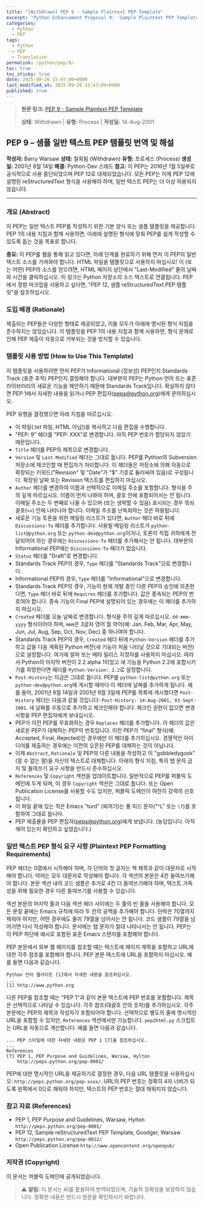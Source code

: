 ```yaml
---
title: "[Withdrawn] PEP 9 - Sample Plaintext PEP Template"
excerpt: "Python Enhancement Proposal 9: 'Sample Plaintext PEP Template'에 대한 한국어 번역입니다."
categories:
  - Python
  - PEP
tags:
  - Python
  - PEP
  - Translation
permalink: /python/pep/9/
toc: true
toc_sticky: true
date: 2025-09-26 15:47:09+0900
last_modified_at: 2025-09-26 15:47:09+0900
published: true
---
```

> **원문 링크:** [PEP 9 - Sample Plaintext PEP Template](https://peps.python.org/pep-0009/)
>
> **상태:** Withdrawn | **유형:** Process | **작성일:** 14-Aug-2001

## PEP 9 – 샘플 일반 텍스트 PEP 템플릿 번역 및 해설

**작성자:** Barry Warsaw <barry at python.org>
**상태:** 철회됨 (Withdrawn)
**유형:** 프로세스 (Process)
**생성일:** 2001년 8월 14일
**해결:** Python-Dev 스레드
**참고:** 이 PEP는 2016년 1월 5일부로 공식적으로 사용 중단되었으며 PEP 12로 대체되었습니다. 모든 PEP는 이제 PEP 12에 설명된 reStructuredText 형식을 사용해야 하며, 일반 텍스트 PEP는 더 이상 허용되지 않습니다.

---

### 개요 (Abstract)

이 PEP는 일반 텍스트 PEP를 작성하기 위한 기본 양식 또는 샘플 템플릿을 제공합니다. PEP 1의 내용 지침과 함께 사용하면, 아래에 설명된 형식에 맞춰 PEP를 쉽게 작성할 수 있도록 돕는 것을 목표로 합니다.

**중요:** 이 PEP를 웹을 통해 읽고 있다면, 아래 단계를 완료하기 위해 먼저 이 PEP의 일반 텍스트 소스를 가져와야 합니다. HTML 파일을 템플릿으로 사용하지 마십시오! 이 (또는 어떤) PEP의 소스를 얻으려면, HTML 페이지 상단에서 "Last-Modified" 줄의 날짜와 시간을 클릭하십시오. 이 링크는 Python 저장소의 소스 텍스트로 연결됩니다. PEP에서 경량 마크업을 사용하고 싶다면, "PEP 12, 샘플 reStructuredText PEP 템플릿"을 참조하십시오.

### 도입 배경 (Rationale)

제출되는 PEP들은 다양한 형태로 제공되었고, 이들 모두가 아래에 명시된 형식 지침을 준수하지는 않았습니다. 이 템플릿을 PEP 1의 내용 지침과 함께 사용하면, 형식 문제로 인해 PEP 제출이 자동으로 거부되는 것을 방지할 수 있습니다.

### 템플릿 사용 방법 (How to Use This Template)

이 템플릿을 사용하려면 먼저 PEP가 Informational (정보성) PEP인지 Standards Track (표준 추적) PEP인지 결정해야 합니다. 대부분의 PEP는 Python 언어 또는 표준 라이브러리의 새로운 기능을 제안하기 때문에 Standards Track입니다. 확실하지 않다면 PEP 1에서 자세한 내용을 읽거나 PEP 편집자(<peps@python.org>)에게 문의하십시오.

PEP 유형을 결정했으면 아래 지침을 따르십시오.

-   이 파일(.txt 파일, HTML 아님!)을 복사하고 다음 편집을 수행합니다.
-   "PEP: 9" 헤더를 "PEP: XXX"로 변경합니다. 아직 PEP 번호가 할당되지 않았기 때문입니다.
-   `Title` 헤더를 PEP의 제목으로 변경합니다.
-   `Version` 및 `Last-Modified` 헤더는 그대로 둡니다. PEP를 Python의 Subversion 저장소에 체크인할 때 편집자가 처리합니다. 이 헤더들은 저장소에 의해 자동으로 확장되는 키워드("Revision" 및 "Date"가 "$" 기호로 둘러싸여 있음)로 구성됩니다. 확장된 날짜 또는 Revision 텍스트를 편집하지 마십시오.
-   `Author` 헤더를 변경하여 이름과 선택적으로 이메일 주소를 포함합니다. 형식을 주의 깊게 따르십시오. 이름이 먼저 나와야 하며, 괄호 안에 포함되어서는 안 됩니다. 이메일 주소는 두 번째로 나올 수 있으며 (또는 생략할 수 있음) 표시되는 경우 꺾쇠괄호(`<>`) 안에 나타나야 합니다. 이메일 주소를 난독화하는 것은 허용됩니다.
-   새로운 기능 토론을 위한 메일링 리스트가 있다면, `Author` 헤더 바로 뒤에 `Discussions-To` 헤더를 추가합니다. 사용될 메일링 리스트가 `python-list@python.org` 또는 `python-dev@python.org`이거나, 토론이 직접 귀하에게 전달되어야 하는 경우에는 `Discussions-To` 헤더를 추가해서는 안 됩니다. 대부분의 Informational PEP에는 `Discussions-To` 헤더가 없습니다.
-   `Status` 헤더를 "Draft"로 변경합니다.
-   Standards Track PEP의 경우, `Type` 헤더를 "Standards Track"으로 변경합니다.
-   Informational PEP의 경우, `Type` 헤더를 "Informational"으로 변경합니다.
-   Standards Track PEP의 경우, 기능이 현재 개발 중인 다른 PEP의 승인에 의존한다면, `Type` 헤더 바로 뒤에 `Requires` 헤더를 추가합니다. 값은 종속되는 PEP의 번호여야 합니다. 종속 기능이 Final PEP에 설명되어 있는 경우에는 이 헤더를 추가하지 마십시오.
-   `Created` 헤더를 오늘 날짜로 변경합니다. 형식을 주의 깊게 따르십시오. `dd-mmm-yyyy` 형식이어야 하며, `mmm`은 3글자 영어 월 약어(예: Jan, Feb, Mar, Apr, May, Jun, Jul, Aug, Sep, Oct, Nov, Dec) 중 하나여야 합니다.
-   Standards Track PEP의 경우, `Created` 헤더 뒤에 `Python-Version` 헤더를 추가하고 값을 다음 계획된 Python 버전(새 기능이 처음 나타날 것으로 기대되는 버전)으로 설정합니다. 여기에 알파 또는 베타 릴리스 지정자를 사용하지 마십시오. 따라서 Python의 마지막 버전이 2.2 alpha 1이었고 새 기능을 Python 2.2에 포함시키기를 희망한다면 헤더를 `Python-Version: 2.2`로 설정합니다.
-   `Post-History`는 지금은 그대로 둡니다. PEP를 `python-list@python.org` 또는 `python-dev@python.org`에 게시할 때마다 이 헤더에 날짜를 추가하게 됩니다. 예를 들어, 2001년 8월 14일과 2001년 9월 3일에 PEP를 목록에 게시했다면 `Post-History` 헤더는 다음과 같을 것입니다: `Post-History: 14-Aug-2001, 03-Sept-2001`. 새 날짜를 수동으로 추가하고 체크인해야 합니다. 체크인 권한이 없으면 변경 사항을 PEP 편집자에게 보내십시오.
-   PEP가 이전 PEP를 무효화하는 경우 `Replaces` 헤더를 추가합니다. 이 헤더의 값은 새로운 PEP가 대체하는 PEP의 번호입니다. 이전 PEP가 "final" 형식(예: Accepted, Final, Rejected)인 경우에만 이 헤더를 추가하십시오. 경쟁적인 아이디어를 제출하는 경우에는 이전의 오픈된 PEP를 대체하는 것이 아닙니다.
-   이제 `Abstract`, `Rationale` 및 PEP의 다른 내용을 작성하고 이 "gobbledygook" (알 수 없는 말)을 자신의 텍스트로 대체합니다. 아래의 형식 지침, 특히 탭 문자 금지 및 들여쓰기 요구 사항을 반드시 준수하십시오.
-   `References` 및 `Copyright` 섹션을 업데이트합니다. 일반적으로 PEP를 퍼블릭 도메인에 두게 되며, 이 경우 `Copyright` 섹션은 그대로 둡니다. 또는 Open Publication License를 사용할 수도 있지만, 퍼블릭 도메인이 여전히 강력히 선호됩니다.
-   이 파일 끝에 있는 작은 Emacs "turd" (찌꺼기)는 폼 피드 문자("^L" 또는 `\f`)를 포함하여 그대로 둡니다.
-   PEP 제출물을 PEP 편집자(<peps@python.org>)에게 보냅니다. (농담입니다. 아직 깨어 있는지 확인하고 싶었습니다.)

### 일반 텍스트 PEP 형식 요구 사항 (Plaintext PEP Formatting Requirements)

PEP 헤더는 0열에서 시작해야 하며, 각 단어의 첫 글자는 책 제목과 같이 대문자로 시작해야 합니다. 약어는 모두 대문자로 작성해야 합니다. 각 섹션의 본문은 4칸 들여쓰기해야 합니다. 본문 섹션 내의 코드 샘플은 추가로 4칸 더 들여쓰기해야 하며, 텍스트 가독성을 위해 필요한 경우 다른 들여쓰기를 사용할 수 있습니다.

섹션 본문의 마지막 줄과 다음 섹션 헤더 사이에는 두 줄의 빈 줄을 사용해야 합니다. 모든 문장 끝에는 Emacs 규칙에 따라 두 칸의 공백을 추가해야 합니다. 단락은 70열까지 채워야 하지만, 어떤 경우에도 줄이 79열을 넘어서는 안 됩니다. 코드 샘플이 79열을 넘어가면 다시 작성해야 합니다. 문서에는 탭 문자가 절대 나타나서는 안 됩니다. PEP는 이 PEP 하단에 예시로 포함된 표준 Emacs 스탠자를 포함해야 합니다.

PEP 본문에서 외부 웹 페이지를 참조할 때는 텍스트에 페이지 제목을 포함하고 URL에 대한 각주 참조를 포함해야 합니다. PEP 본문 텍스트에 URL을 포함하지 마십시오. 예를 들면 다음과 같습니다.

```
Python 언어 웹사이트 [1]에서 자세한 내용을 참조하십시오.
...
[1] http://www.python.org
```

다른 PEP를 참조할 때는 "PEP 1"과 같이 본문 텍스트에 PEP 번호를 포함합니다. 제목은 선택적으로 나타날 수 있습니다. 각주 참조(대괄호 안의 숫자)를 추가하십시오. 각주 본문에는 PEP의 제목과 작성자가 포함되어야 합니다. 선택적으로 별도의 줄에 명시적인 URL을 포함할 수 있지만, `References` 섹션에서만 가능합니다. `pep2html.py` 스크립트는 URL을 자동으로 계산합니다. 예를 들면 다음과 같습니다.

```
... PEP 스타일에 대한 자세한 내용은 PEP 1 [7]을 참조하십시오.
...
References
[7] PEP 1, PEP Purpose and Guidelines, Warsaw, Hylton
    http://peps.python.org/pep-0001/
```

PEP에 대한 명시적인 URL을 제공하기로 결정한 경우, 다음 URL 템플릿을 사용하십시오: `http://peps.python.org/pep-xxxx/`. URL의 PEP 번호는 정확히 4자 너비가 되도록 왼쪽에서 0으로 채워야 하지만, 텍스트의 PEP 번호는 절대 채워지지 않습니다.

### 참고 자료 (References)

-   PEP 1, PEP Purpose and Guidelines, Warsaw, Hylton
    `http://peps.python.org/pep-0001/`
-   PEP 12, Sample reStructuredText PEP Template, Goodger, Warsaw
    `http://peps.python.org/pep-0012/`
-   Open Publication License
    `http://www.opencontent.org/openpub/`

### 저작권 (Copyright)

이 문서는 퍼블릭 도메인에 공개되었습니다.

> ⚠️ **알림:** 이 문서는 AI를 활용하여 번역되었으며, 기술적 정확성을 보장하지 않습니다. 정확한 내용은 반드시 원문을 확인하시기 바랍니다.